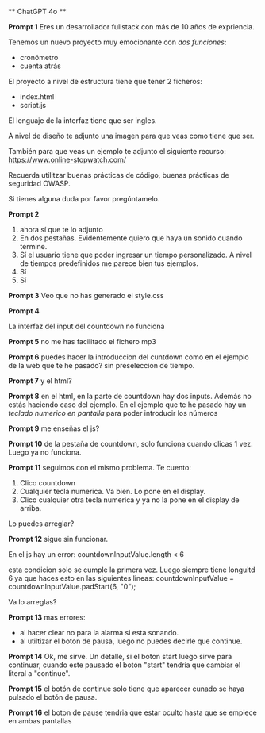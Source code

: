 ** ChatGPT 4o **

**Prompt 1**
Eres un desarrollador fullstack con más de 10 años de expriencia.

Tenemos un nuevo proyecto muy emocionante con *dos funciones*:
- cronómetro
- cuenta atrás

El proyecto a nivel de estructura tiene que tener 2 ficheros:
- index.html
- script.js

El lenguaje de la interfaz tiene que ser ingles.

A nivel de diseño te adjunto una imagen para que veas como tiene que ser.

También para que veas un ejemplo te adjunto el siguiente recurso: https://www.online-stopwatch.com/

Recuerda utilitzar buenas prácticas de código, buenas prácticas de seguridad OWASP.

Si tienes alguna duda por favor pregúntamelo.

**Prompt 2**

1. ahora sí que te lo adjunto
2. En dos pestañas. Evidentemente quiero que haya un sonido cuando termine.
3. Sí el usuario tiene que poder ingresar un tiempo personalizado.
A nivel de tiempos predefinidos me parece bien tus ejemplos.
4. Sí
5. Sí

**Prompt 3**
Veo que no has generado el style.css


**Prompt 4**

La interfaz del input del countdown no funciona


**Prompt 5**
no me has facilitado el fichero mp3


**Prompt 6**
puedes hacer la introduccion del cuntdown como en el ejemplo de la web que te he pasado? sin preseleccion de tiempo.


**Prompt 7**
y el html?


**Prompt 8**
en el html, en la parte de countdown hay dos inputs. Además no estás haciendo caso del ejemplo. En el ejemplo que te he pasado hay un *teclado numerico en pantalla* para poder introducir los números


**Prompt 9**
me enseñas el js?


**Prompt 10**
de la pestaña de countdown, solo funciona cuando clicas 1 vez. Luego ya no funciona.


**Prompt 11**
seguimos con el mismo problema. Te cuento:
1. Clico countdown
2. Cualquier tecla numerica. Va bien. Lo pone en el display.
3. Clico cualquier otra tecla numerica y ya no la pone en el display de arriba.

Lo puedes arreglar?


**Prompt 12**
sigue sin funcionar.

En el js hay un error:
countdownInputValue.length < 6

esta condicion solo se cumple la primera vez. Luego siempre tiene longuitd 6 ya que haces esto en las siguientes lineas:
countdownInputValue = countdownInputValue.padStart(6, "0");


Va lo arreglas?


**Prompt 13**
mas errores:
- al hacer clear no para la alarma si esta sonando.
- al utiltizar el boton de pausa, luego no puedes decirle que continue.


**Prompt 14**
Ok, me sirve. Un detalle, si el boton start luego sirve para continuar, cuando este pausado el botón "start" tendria que cambiar el literal a "continue".


**Prompt 15**
el botón de continue solo tiene que aparecer cunado se haya pulsado el botón de pausa.


**Prompt 16**
el boton de pause tendria que estar oculto hasta que se empiece en ambas pantallas

